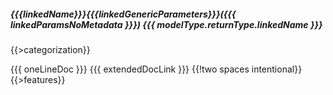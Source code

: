 ##### {{{linkedName}}}{{{linkedGenericParameters}}}({{{ linkedParamsNoMetadata }}}) {{{ modelType.returnType.linkedName }}}
{{>categorization}}

{{{ oneLineDoc }}} {{{ extendedDocLink }}}  {{!two spaces intentional}}
{{>features}}
